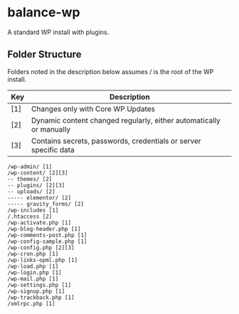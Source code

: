 # balance-wp
A standard WP install with plugins.

## Folder Structure
Folders noted in the description below assumes / is the root of the WP install.

| Key | Description |
|-|-|
|[1]| Changes only with Core WP Updates|
|[2]| Dynamic content changed regularly, either automatically or manually |
|[3]| Contains secrets, passwords, credentials or server specific data

```
/wp-admin/ [1]
/wp-content/ [2][3]
-- themes/ [2]
-- plugins/ [2][3]
-- uploads/ [2]
----- elementor/ [2]
----- gravity_forms/ [2]
/wp-includes [1]
/.htaccess [2]
/wp-activate.php [1]
/wp-blog-header.php [1]
/wp-comments-post.php [1]
/wp-config-sample.php [1]
/wp-config.php [2][3]
/wp-cron.php [1]
/wp-links-opml.php [1]
/wp-load.php [1]
/wp-login.php [1]
/wp-mail.php [1]
/wp-settings.php [1]
/wp-signup.php [1]
/wp-trackback.php [1]
/xmlrpc.php [1]
```


